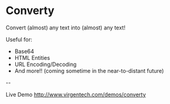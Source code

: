 Converty
========

Convert (almost) any text into (almost) any text!

Useful for:
* Base64
* HTML Entities
* URL Encoding/Decoding
* And more!! (coming sometime in the near-to-distant future)

--

Live Demo
http://www.virgentech.com/demos/converty